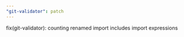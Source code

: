 ```yaml
---
"git-validator": patch
---
```


fix(git-validator): counting renamed import includes import expressions
